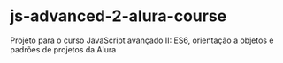 # js-advanced-2-alura-course
Projeto para o curso JavaScript avançado II: ES6, orientação a objetos e padrões de projetos da Alura
